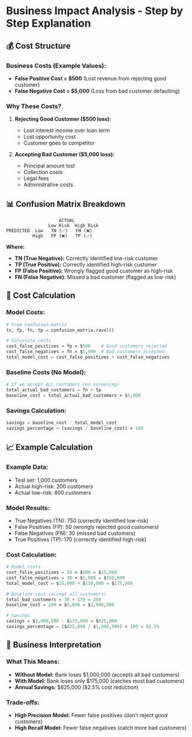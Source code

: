 # Business Impact Analysis - Step by Step Explanation

## 💰 Cost Structure

### **Business Costs (Example Values):**
- **False Positive Cost = $500** (Lost revenue from rejecting good customer)
- **False Negative Cost = $5,000** (Loss from bad customer defaulting)

### **Why These Costs?**
1. **Rejecting Good Customer ($500 loss):**
   - Lost interest income over loan term
   - Lost opportunity cost
   - Customer goes to competitor

2. **Accepting Bad Customer ($5,000 loss):**
   - Principal amount lost
   - Collection costs
   - Legal fees
   - Administrative costs

## 📊 Confusion Matrix Breakdown

```
                    ACTUAL
                Low Risk  High Risk
PREDICTED  Low   TN (✅)   FN (❌)
          High   FP (❌)   TP (✅)
```

**Where:**
- **TN (True Negative):** Correctly identified low-risk customer
- **TP (True Positive):** Correctly identified high-risk customer  
- **FP (False Positive):** Wrongly flagged good customer as high-risk
- **FN (False Negative):** Missed a bad customer (flagged as low-risk)

## 🧮 Cost Calculation

### **Model Costs:**
```python
# From confusion matrix
tn, fp, fn, tp = confusion_matrix.ravel()

# Calculate costs
cost_false_positives = fp × $500    # Good customers rejected
cost_false_negatives = fn × $5,000  # Bad customers accepted
total_model_cost = cost_false_positives + cost_false_negatives
```

### **Baseline Costs (No Model):**
```python
# If we accept ALL customers (no screening)
total_actual_bad_customers = fn + tp
baseline_cost = total_actual_bad_customers × $5,000
```

### **Savings Calculation:**
```python
savings = baseline_cost - total_model_cost
savings_percentage = (savings / baseline_cost) × 100
```

## 📈 Example Calculation

### **Example Data:**
- Test set: 1,000 customers
- Actual high-risk: 200 customers
- Actual low-risk: 800 customers

### **Model Results:**
- True Negatives (TN): 750 (correctly identified low-risk)
- False Positives (FP): 50 (wrongly rejected good customers)
- False Negatives (FN): 30 (missed bad customers)
- True Positives (TP): 170 (correctly identified high-risk)

### **Cost Calculation:**
```python
# Model costs
cost_false_positives = 50 × $500 = $25,000
cost_false_negatives = 30 × $5,000 = $150,000
total_model_cost = $25,000 + $150,000 = $175,000

# Baseline cost (accept all customers)
total_bad_customers = 30 + 170 = 200
baseline_cost = 200 × $5,000 = $1,000,000

# Savings
savings = $1,000,000 - $175,000 = $825,000
savings_percentage = ($825,000 / $1,000,000) × 100 = 82.5%
```

## 🎯 Business Interpretation

### **What This Means:**
- **Without Model:** Bank loses $1,000,000 (accepts all bad customers)
- **With Model:** Bank loses only $175,000 (catches most bad customers)
- **Annual Savings:** $825,000 (82.5% cost reduction)

### **Trade-offs:**
- **High Precision Model:** Fewer false positives (don't reject good customers)
- **High Recall Model:** Fewer false negatives (catch more bad customers)





